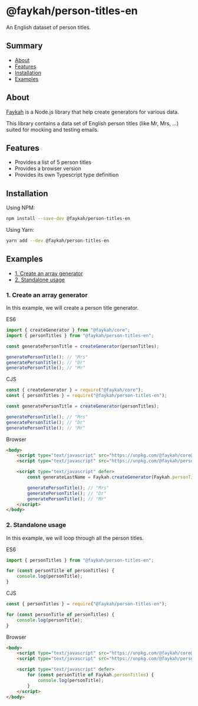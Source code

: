 # @faykah/person-titles-en

An English dataset of person titles.

## Summary

- [About](#about)
- [Features](#features)
- [Installation](#installation)
- [Examples](#examples)

## About

[Faykah](https://github.com/faykah/core) is a Node.js library that help create generators for various data.

This library contains a data set of English person titles (like Mr, Mrs, ...) suited for mocking and testing emails.

## Features

- Provides a list of 5 person titles
- Provides a browser version
- Provides its own Typescript type definition

## Installation

Using NPM:

```bash
npm install --save-dev @faykah/person-titles-en
```

Using Yarn:

```bash
yarn add --dev @faykah/person-titles-en
```

## Examples

- [1. Create an array generator](#1-create-an-array-generator)
- [2. Standalone usage](#2-standalone-usage)

### 1. Create an array generator

In this example, we will create a person title generator.

ES6

```ts
import { createGenerator } from "@faykah/core";
import { personTitles } from "@faykah/person-titles-en";

const generatePersonTitle = createGenerator(personTitles);

generatePersonTitle(); // "Mrs"
generatePersonTitle(); // "Dr"
generatePersonTitle(); // "Mr"
```

CJS

```ts
const { createGenerator } = require("@faykah/core");
const { personTitles } = require("@faykah/person-titles-en");

const generatePersonTitle = createGenerator(personTitles);

generatePersonTitle(); // "Mrs"
generatePersonTitle(); // "Dr"
generatePersonTitle(); // "Mr"
```

Browser

```html
<body>
	<script type="text/javascript" src="https://unpkg.com/@faykah/core@0.1.0/lib/index.browser.min.js" defer></script>
	<script type="text/javascript" src="https://unpkg.com/@faykah/person-titles-en@0.1.0/lib/index.browser.min.js" defer></script>

	<script type="text/javascript" defer>
		const generateLastName = Faykah.createGenerator(Faykah.personTitles);

		generatePersonTitle(); // "Mrs"
		generatePersonTitle(); // "Dr"
		generatePersonTitle(); // "Mr"
	</script>
</body>
```

### 2. Standalone usage

In this example, we will loop through all the person titles.

ES6

```ts
import { personTitles } from "@faykah/person-titles-en";

for (const personTitle of personTitles) {
	console.log(personTitle);
}
```

CJS

```ts
const { personTitles } = require("@faykah/person-titles-en");

for (const personTitle of personTitles) {
	console.log(personTitle);
}
```

Browser

```html
<body>
	<script type="text/javascript" src="https://unpkg.com/@faykah/core@0.1.0/lib/index.browser.min.js" defer></script>
	<script type="text/javascript" src="https://unpkg.com/@faykah/person-titles-en@0.1.0/lib/index.browser.min.js" defer></script>

	<script type="text/javascript" defer>
		for (const personTitle of Faykah.personTitles) {
			console.log(personTitle);
		}
	</script>
</body>
```

